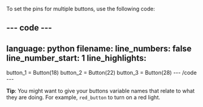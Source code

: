 To set the pins for multiple buttons, use the following code:

--- code ---
---
language: python
filename: 
line_numbers: false
line_number_start: 1
line_highlights: 
---
button_1 = Button(18)
button_2 = Button(22)
button_3 = Button(28)
--- /code ---

**Tip**: You might want to give your buttons variable names that relate to what they are doing. For example, `red_button` to turn on a red light. 